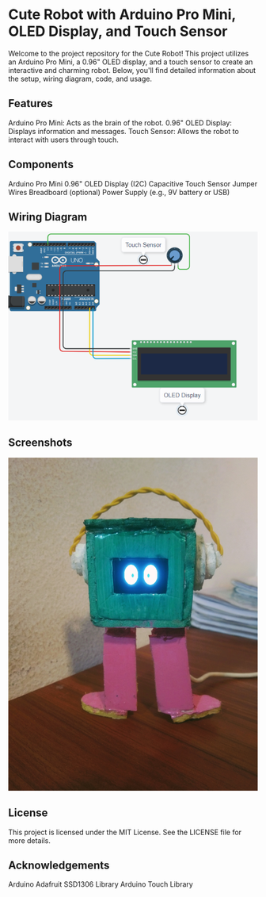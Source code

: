 <h1>Cute Robot with Arduino Pro Mini, OLED Display, and Touch Sensor</h1>
Welcome to the project repository for the Cute Robot! This project utilizes an Arduino Pro Mini, a 0.96" OLED display, and a touch sensor to create an interactive and charming robot. Below, you'll find detailed information about the setup, wiring diagram, code, and usage.

<h2>Features</h2>
Arduino Pro Mini: Acts as the brain of the robot.
0.96" OLED Display: Displays information and messages.
Touch Sensor: Allows the robot to interact with users through touch.
<h2>Components</h2>
Arduino Pro Mini
0.96" OLED Display (I2C)
Capacitive Touch Sensor
Jumper Wires
Breadboard (optional)
Power Supply (e.g., 9V battery or USB)

## Wiring Diagram
![Screenshot 1](assets/wiring.PNG)


## Screenshots
![Screenshot 1](assets/lolipop.jpg)

<h2>License</h2>
This project is licensed under the MIT License. See the LICENSE file for more details.

<h2>Acknowledgements</h2>
Arduino
Adafruit SSD1306 Library
Arduino Touch Library

